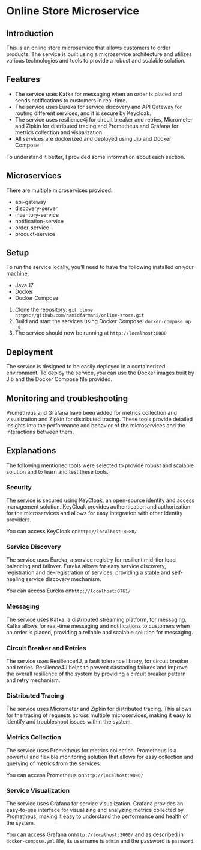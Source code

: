 # Online Store Microservice

## Introduction

This is an online store microservice that allows customers to order products. The service is built using a microservice architecture and utilizes various technologies and tools to provide a robust and scalable solution.

## Features

- The service uses Kafka for messaging when an order is placed and sends notifications to customers in real-time.
- The service uses Eureka for service discovery and API Gateway for routing different services, and it is secure by Keycloak.
- The service uses resilience4j for circuit breaker and retries, Micrometer and Zipkin for distributed tracing and Prometheus and Grafana for metrics collection and visualization.
- All services are dockerized and deployed using Jib and Docker Compose

To understand it better, I provided some information about each section.

## Microservices

There are multiple microservices provided:

- api-gateway
- discovery-server
- inventory-service
- notification-service
- order-service
- product-service

## Setup

To run the service locally, you'll need to have the following installed on your machine:

- Java 17
- Docker
- Docker Compose

1. Clone the repository: `git clone https://github.com/hamidfarmani/online-store.git`
2. Build and start the services using Docker Compose: `docker-compose up -d`
3. The service should now be running at `http://localhost:8080`

## Deployment

The service is designed to be easily deployed in a containerized environment. To deploy the service, you can use the Docker images built by Jib and the Docker Compose file provided.

## Monitoring and troubleshooting

Prometheus and Grafana have been added for metrics collection and visualization and Zipkin for distributed tracing. These tools provide detailed insights into the performance and behavior of the microservices and the interactions between them.

## Explanations

The following mentioned tools were selected to provide robust and scalable solution and to learn and test these tools.

### Security

The service is secured using KeyCloak, an open-source identity and access management solution. KeyCloak provides authentication and authorization for the microservices and allows for easy integration with other identity providers.

You can access KeyCloak on`http://localhost:8080/`

### Service Discovery

The service uses Eureka, a service registry for resilient mid-tier load balancing and failover. Eureka allows for easy service discovery, registration and de-registration of services, providing a stable and self-healing service discovery mechanism.

You can access Eureka on`http://localhost:8761/`

### Messaging

The service uses Kafka, a distributed streaming platform, for messaging. Kafka allows for real-time messaging and notifications to customers when an order is placed, providing a reliable and scalable solution for messaging.

### Circuit Breaker and Retries

The service uses Resilience4J, a fault tolerance library, for circuit breaker and retries. Resilience4J helps to prevent cascading failures and improve the overall resilience of the system by providing a circuit breaker pattern and retry mechanism.

### Distributed Tracing

The service uses Micrometer and Zipkin for distributed tracing. This allows for the tracing of requests across multiple microservices, making it easy to identify and troubleshoot issues within the system.

### Metrics Collection

The service uses Prometheus for metrics collection. Prometheus is a powerful and flexible monitoring solution that allows for easy collection and querying of metrics from the services.

You can access Prometheus on`http://localhost:9090/`

### Service Visualization

The service uses Grafana for service visualization. Grafana provides an easy-to-use interface for visualizing and analyzing metrics collected by Prometheus, making it easy to understand the performance and health of the system.

You can access Grafana on`http://localhost:3000/` and as described in `docker-compose.yml` file, its username is `admin` and the password is `password`.
